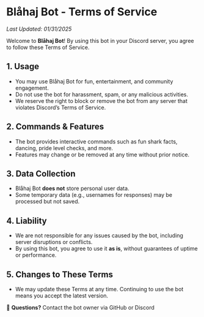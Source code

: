 # Blåhaj Bot - Terms of Service

_Last Updated: 01/31/2025_

Welcome to **Blåhaj Bot**! By using this bot in your Discord server, you agree to follow these Terms of Service.

## 1. Usage
- You may use Blåhaj Bot for fun, entertainment, and community engagement.
- Do not use the bot for harassment, spam, or any malicious activities.
- We reserve the right to block or remove the bot from any server that violates Discord’s Terms of Service.

## 2. Commands & Features
- The bot provides interactive commands such as fun shark facts, dancing, pride level checks, and more.
- Features may change or be removed at any time without prior notice.

## 3. Data Collection
- Blåhaj Bot **does not** store personal user data.
- Some temporary data (e.g., usernames for responses) may be processed but not saved.

## 4. Liability
- We are not responsible for any issues caused by the bot, including server disruptions or conflicts.
- By using this bot, you agree to use it **as is**, without guarantees of uptime or performance.

## 5. Changes to These Terms
- We may update these Terms at any time. Continuing to use the bot means you accept the latest version.

📩 **Questions?** Contact the bot owner via GitHub or Discord
